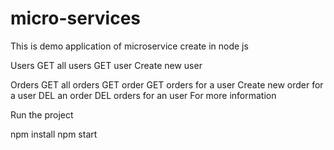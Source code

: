 # micro-services
This is demo application of microservice create in node js

Users
  GET all users
  GET user
  Create new user
  
Orders
  GET all orders
  GET order
  GET orders for a user
  Create new order for a user
  DEL an order
  DEL orders for an user
  For more information

Run the project

npm install
npm start







